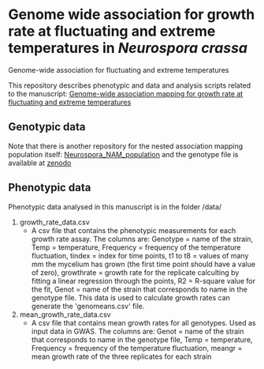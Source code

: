 # Genome wide association for growth rate at fluctuating and extreme temperatures in _Neurospora crassa_
Genome-wide association for fluctuating and extreme temperatures

This repository describes phenotypic and data and analysis scripts related to the manuscript: [Genome-wide association mapping for growth rate at fluctuating and extreme temperatures](https://www.biorxiv.org/content/10.1101/2024.04.29.591604v1)

## Genotypic data

Note that there is another repository for the nested association mapping population itself: [Neurospora_NAM_population](https://github.com/ikron/Neurospora_NAM_population) and the genotype file is available at [zenodo](https://zenodo.org/records/11120317)

## Phenotypic data

Phenotypic data analysed in this manuscript is in the folder /data/

1. growth_rate_data.csv
   - A csv file that contains the phenotypic measurements for each growth rate assay. The columns are: Genotype = name of the strain, Temp = temperature, Frequency = frequency of the temperature fluctuation, tindex = index for time points, t1 to t8 = values of many mm the mycelium has grown (the first time point should have a value of zero), growthrate = growth rate for the replicate calculting by fitting a linear regression through the points, R2 = R-square value for the fit, Genot = name of the strain that corresponds to name in the genotype file. This data is used to calculate growth rates can generate the 'genomeans.csv' file.
2. mean_growth_rate_data.csv
   - A csv file that contains mean growth rates for all genotypes. Used as input data in GWAS. The columns are: Genot = name of the strain that corresponds to name in the genotype file, Temp = temperature, Frequency = frequency of the temperature fluctuation, meangr = mean growth rate of the three replicates for each strain
